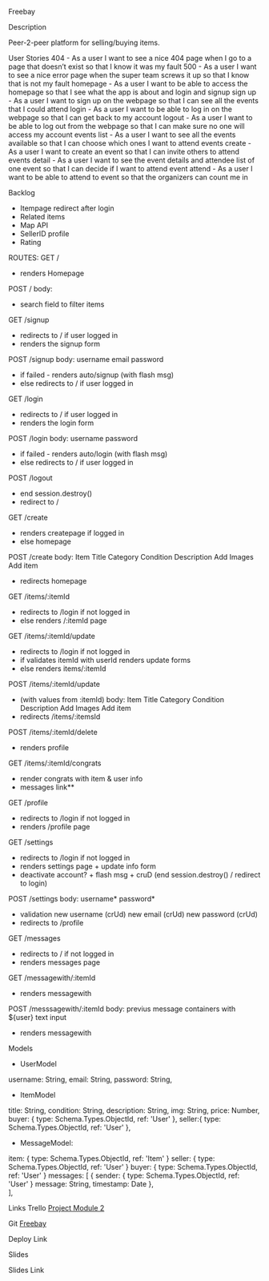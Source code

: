Freebay

Description

Peer-2-peer platform for selling/buying items.

User Stories
404 - As a user I want to see a nice 404 page when I go to a page that doesn’t exist so that I know it was my fault
500 - As a user I want to see a nice error page when the super team screws it up so that I know that is not my fault
homepage - As a user I want to be able to access the homepage so that I see what the app is about and login and signup
sign up - As a user I want to sign up on the webpage so that I can see all the events that I could attend
login - As a user I want to be able to log in on the webpage so that I can get back to my account
logout - As a user I want to be able to log out from the webpage so that I can make sure no one will access my account
events list - As a user I want to see all the events available so that I can choose which ones I want to attend
events create - As a user I want to create an event so that I can invite others to attend
events detail - As a user I want to see the event details and attendee list of one event so that I can decide if I want to attend
event attend - As a user I want to be able to attend to event so that the organizers can count me in


Backlog

- Itempage redirect after login
- Related items
- Map API
- SellerID profile
- Rating





ROUTES:
GET /
- renders Homepage

POST /
body:
- search field to filter items


GET /signup
- redirects to / if user logged in
- renders the signup form 

POST /signup
body:
username
email
password
- if failed - renders auto/signup (with flash msg)
- else redirects to / if user logged in


GET /login
- redirects to / if user logged in
- renders the login form 

POST /login
body:
username
password
- if failed - renders auto/login (with flash msg)
- else redirects to / if user logged in

POST /logout
- end session.destroy()
- redirect to /


GET /create
- renders createpage if logged in
- else homepage

POST /create
body:
Item Title
Category
Condition
Description
Add Images
Add item
- redirects homepage

GET /items/:itemId
- redirects to /login if not logged in
- else renders /:itemId page

GET /items/:itemId/update
- redirects to /login if not logged in
- if validates itemId with userId renders update forms
- else renders items/:itemId

POST /items/:itemId/update
- (with values from :itemId)
body:
Item Title
Category
Condition
Description
Add Images
Add item
- redirects /items/:itemsId

POST /items/:itemId/delete
 - renders profile

GET /items/:itemId/congrats
- render congrats with item & user info
- messages link**

GET /profile
- redirects to /login if not logged in
- renders /profile page

GET /settings
- redirects to /login if not logged in
- renders settings page + update info form
- deactivate account? + flash msg + cruD (end session.destroy() / redirect to login)

POST /settings
body:
username*
password*
- validation
new username (crUd)
new email (crUd)
new password (crUd)
- redirects to /profile

GET /messages
- redirects to / if not logged in
- renders messages page

GET /messagewith/:itemId
 - renders messagewith

POST /messsagewith/:itemId
body:
previus message containers with ${user}
text input
- renders messagewith




Models

- UserModel

username: String,
email: String,
password: String,



- ItemModel

title: String,
condition: String,
description: String,
img: String,
price: Number,
buyer: {
      type: Schema.Types.ObjectId,
      ref: 'User'
},
seller:{
      type: Schema.Types.ObjectId,
      ref: 'User'
},


- MessageModel:

item: {
  type: Schema.Types.ObjectId,
  ref: 'Item'
}
seller: {
  type: Schema.Types.ObjectId,
  ref: 'User'
}
buyer: {
  type: Schema.Types.ObjectId,
  ref: 'User'
}
messages: [
  {
    sender:  {
      type: Schema.Types.ObjectId,
      ref: 'User'
    }
    message: String,
    timestamp: Date
  },  
],

Links
Trello
<a href="https://trello.com/b/zuRwQAeL/ironhack">Project Module 2</a>


Git
<a href="https://github.com/chipicuajo/freebay">Freebay</a>


Deploy Link

Slides


Slides Link